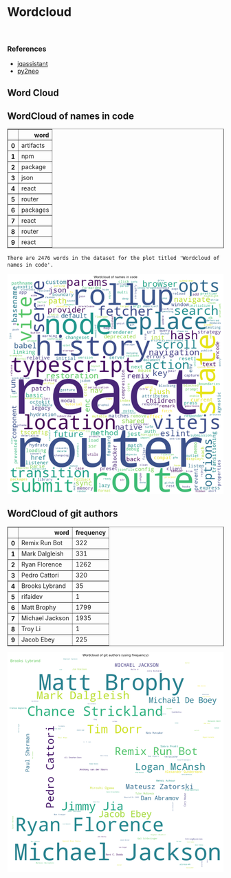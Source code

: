 # Wordcloud
<br>  

### References
- [jqassistant](https://jqassistant.org)
- [py2neo](https://py2neo.org/2021.1/)





## Word Cloud

## WordCloud of names in code




<div>
<table border="1" class="dataframe">
  <thead>
    <tr style="text-align: right;">
      <th></th>
      <th>word</th>
    </tr>
  </thead>
  <tbody>
    <tr>
      <th>0</th>
      <td>artifacts</td>
    </tr>
    <tr>
      <th>1</th>
      <td>npm</td>
    </tr>
    <tr>
      <th>2</th>
      <td>package</td>
    </tr>
    <tr>
      <th>3</th>
      <td>json</td>
    </tr>
    <tr>
      <th>4</th>
      <td>react</td>
    </tr>
    <tr>
      <th>5</th>
      <td>router</td>
    </tr>
    <tr>
      <th>6</th>
      <td>packages</td>
    </tr>
    <tr>
      <th>7</th>
      <td>react</td>
    </tr>
    <tr>
      <th>8</th>
      <td>router</td>
    </tr>
    <tr>
      <th>9</th>
      <td>react</td>
    </tr>
  </tbody>
</table>
</div>



    There are 2476 words in the dataset for the plot titled 'Wordcloud of names in code'.



    
![png](Wordcloud_files/Wordcloud_14_1.png)
    


## WordCloud of git authors




<div>
<table border="1" class="dataframe">
  <thead>
    <tr style="text-align: right;">
      <th></th>
      <th>word</th>
      <th>frequency</th>
    </tr>
  </thead>
  <tbody>
    <tr>
      <th>0</th>
      <td>Remix Run Bot</td>
      <td>322</td>
    </tr>
    <tr>
      <th>1</th>
      <td>Mark Dalgleish</td>
      <td>331</td>
    </tr>
    <tr>
      <th>2</th>
      <td>Ryan Florence</td>
      <td>1262</td>
    </tr>
    <tr>
      <th>3</th>
      <td>Pedro Cattori</td>
      <td>320</td>
    </tr>
    <tr>
      <th>4</th>
      <td>Brooks Lybrand</td>
      <td>35</td>
    </tr>
    <tr>
      <th>5</th>
      <td>rifaidev</td>
      <td>1</td>
    </tr>
    <tr>
      <th>6</th>
      <td>Matt Brophy</td>
      <td>1799</td>
    </tr>
    <tr>
      <th>7</th>
      <td>Michael Jackson</td>
      <td>1935</td>
    </tr>
    <tr>
      <th>8</th>
      <td>Troy Li</td>
      <td>1</td>
    </tr>
    <tr>
      <th>9</th>
      <td>Jacob Ebey</td>
      <td>225</td>
    </tr>
  </tbody>
</table>
</div>




    
![png](Wordcloud_files/Wordcloud_17_0.png)
    

